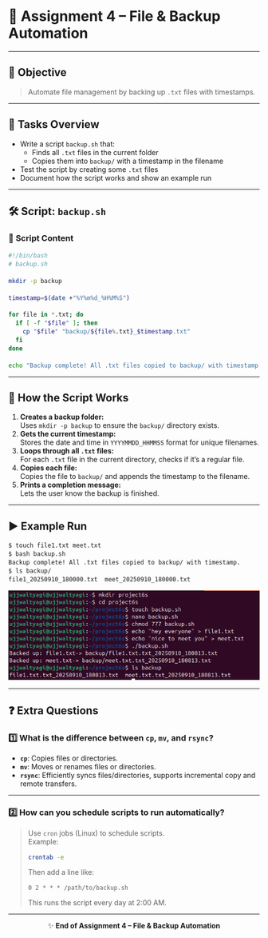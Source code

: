 # 📝 **Assignment 4 – File & Backup Automation**

---

## 🎯 **Objective**
> Automate file management by backing up `.txt` files with timestamps.

---

## 🚦 **Tasks Overview**
- Write a script `backup.sh` that:
  - Finds all `.txt` files in the current folder
  - Copies them into `backup/` with a timestamp in the filename
- Test the script by creating some `.txt` files
- Document how the script works and show an example run

---

## 🛠️ **Script: `backup.sh`**

### 🧩 **Script Content**
```bash
#!/bin/bash
# backup.sh

mkdir -p backup

timestamp=$(date +"%Y%m%d_%H%M%S")

for file in *.txt; do
  if [ -f "$file" ]; then
    cp "$file" "backup/${file%.txt}_$timestamp.txt"
  fi
done

echo "Backup complete! All .txt files copied to backup/ with timestamp."
```

---

## 📝 **How the Script Works**
1. **Creates a backup folder:**  
   Uses `mkdir -p backup` to ensure the `backup/` directory exists.
2. **Gets the current timestamp:**  
   Stores the date and time in `YYYYMMDD_HHMMSS` format for unique filenames.
3. **Loops through all `.txt` files:**  
   For each `.txt` file in the current directory, checks if it’s a regular file.
4. **Copies each file:**  
   Copies the file to `backup/` and appends the timestamp to the filename.
5. **Prints a completion message:**  
   Lets the user know the backup is finished.

---

## ▶️ **Example Run**

```bash
$ touch file1.txt meet.txt
$ bash backup.sh
Backup complete! All .txt files copied to backup/ with timestamp.
$ ls backup/
file1_20250910_180000.txt  meet_20250910_180000.txt
```
![Backup Script Output](../images/2025-09-10-18-13-02.png)

---

## ❓ **Extra Questions**

### 1️⃣ What is the difference between `cp`, `mv`, and `rsync`?
- **`cp`**: Copies files or directories.
- **`mv`**: Moves or renames files or directories.
- **`rsync`**: Efficiently syncs files/directories, supports incremental copy and remote transfers.

---

### 2️⃣ How can you schedule scripts to run automatically?
> Use `cron` jobs (Linux) to schedule scripts.  
> Example:  
> ```bash
> crontab -e
> ```
> Then add a line like:  
> ```
> 0 2 * * * /path/to/backup.sh
> ```
> This runs the script every day at 2:00 AM.

---

<div align="center">

✨ **End of Assignment 4 – File & Backup Automation**